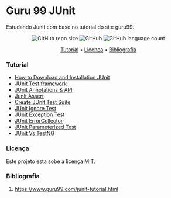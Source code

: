 # Guru 99 JUnit

Estudando Junit com base no tutorial do site guru99.

<p align="center">
	<img alt="GitHub repo size" src="https://img.shields.io/github/repo-size/gpd38/curiosidadeGuru99Junit">
	<img alt="GitHub" src="https://img.shields.io/github/license/gpd38/curiosidadeGuru99Junit">
	<img alt="GitHub language count" src="https://img.shields.io/github/languages/count/gpd38/curiosidadeGuru99Junit">
</p>

<p align="center">
	<a href="#Tutorial">Tutorial</a> •
	<a href="#Licença">Licença</a> •
	<a href="#Bibliografia">Bibliografia</a>
</p>

### Tutorial

- [How to Download and Installation JUnit]()
- [JUnit Test framework]()
- [JUnit Annotations & API]()
- [Junit Assert]()
- [Create JUnit Test Suite]()
- [JUnit Ignore Test]()
- [JUnit Exception Test]()
- [JUnit ErrorCollector]()
- [JUnit Parameterized Test]()
- [JUnit Vs TestNG]()

### Licença

Este projeto esta sobe a licença [MIT](./LICENSE).

### Bibliografia
1. https://www.guru99.com/junit-tutorial.html
